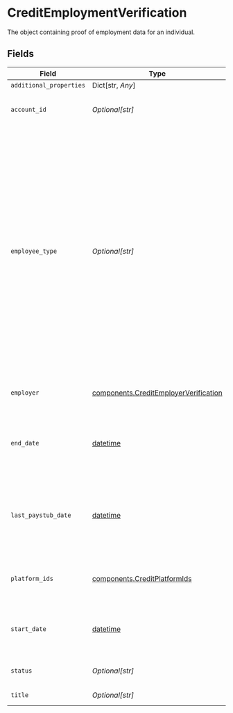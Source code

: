 # CreditEmploymentVerification

The object containing proof of employment data for an individual.


## Fields

| Field                                                                                                                                                                                                                                                                                                             | Type                                                                                                                                                                                                                                                                                                              | Required                                                                                                                                                                                                                                                                                                          | Description                                                                                                                                                                                                                                                                                                       |
| ----------------------------------------------------------------------------------------------------------------------------------------------------------------------------------------------------------------------------------------------------------------------------------------------------------------- | ----------------------------------------------------------------------------------------------------------------------------------------------------------------------------------------------------------------------------------------------------------------------------------------------------------------- | ----------------------------------------------------------------------------------------------------------------------------------------------------------------------------------------------------------------------------------------------------------------------------------------------------------------- | ----------------------------------------------------------------------------------------------------------------------------------------------------------------------------------------------------------------------------------------------------------------------------------------------------------------- |
| `additional_properties`                                                                                                                                                                                                                                                                                           | Dict[str, *Any*]                                                                                                                                                                                                                                                                                                  | :heavy_minus_sign:                                                                                                                                                                                                                                                                                                | N/A                                                                                                                                                                                                                                                                                                               |
| `account_id`                                                                                                                                                                                                                                                                                                      | *Optional[str]*                                                                                                                                                                                                                                                                                                   | :heavy_check_mark:                                                                                                                                                                                                                                                                                                | ID of the payroll provider account.                                                                                                                                                                                                                                                                               |
| `employee_type`                                                                                                                                                                                                                                                                                                   | *Optional[str]*                                                                                                                                                                                                                                                                                                   | :heavy_check_mark:                                                                                                                                                                                                                                                                                                | The type of employment for the individual.<br/>`"FULL_TIME"`: A full-time employee.<br/>`"PART_TIME"`: A part-time employee.<br/>`"CONTRACTOR"`: An employee typically hired externally through a contracting group.<br/>`"TEMPORARY"`: A temporary employee.<br/>`"OTHER"`: The employee type is not one of the above defined types. |
| `employer`                                                                                                                                                                                                                                                                                                        | [components.CreditEmployerVerification](../../models/components/creditemployerverification.md)                                                                                                                                                                                                                    | :heavy_check_mark:                                                                                                                                                                                                                                                                                                | An object containing employer data.                                                                                                                                                                                                                                                                               |
| `end_date`                                                                                                                                                                                                                                                                                                        | [datetime](https://docs.python.org/3/library/datetime.html#datetime-objects)                                                                                                                                                                                                                                      | :heavy_check_mark:                                                                                                                                                                                                                                                                                                | End of employment, if applicable. Provided in ISO 8601 format (YYY-MM-DD).                                                                                                                                                                                                                                        |
| `last_paystub_date`                                                                                                                                                                                                                                                                                               | [datetime](https://docs.python.org/3/library/datetime.html#datetime-objects)                                                                                                                                                                                                                                      | :heavy_check_mark:                                                                                                                                                                                                                                                                                                | The date of the employee's most recent paystub in ISO 8601 format (YYYY-MM-DD).                                                                                                                                                                                                                                   |
| `platform_ids`                                                                                                                                                                                                                                                                                                    | [components.CreditPlatformIds](../../models/components/creditplatformids.md)                                                                                                                                                                                                                                      | :heavy_check_mark:                                                                                                                                                                                                                                                                                                | The object containing a set of ids related to an employee.                                                                                                                                                                                                                                                        |
| `start_date`                                                                                                                                                                                                                                                                                                      | [datetime](https://docs.python.org/3/library/datetime.html#datetime-objects)                                                                                                                                                                                                                                      | :heavy_check_mark:                                                                                                                                                                                                                                                                                                | Start of employment in ISO 8601 format (YYYY-MM-DD).                                                                                                                                                                                                                                                              |
| `status`                                                                                                                                                                                                                                                                                                          | *Optional[str]*                                                                                                                                                                                                                                                                                                   | :heavy_check_mark:                                                                                                                                                                                                                                                                                                | Current employment status.                                                                                                                                                                                                                                                                                        |
| `title`                                                                                                                                                                                                                                                                                                           | *Optional[str]*                                                                                                                                                                                                                                                                                                   | :heavy_check_mark:                                                                                                                                                                                                                                                                                                | Current title of employee.                                                                                                                                                                                                                                                                                        |